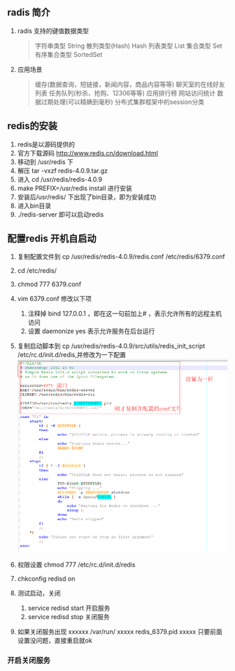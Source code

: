 ## radis 简介
1. radis 支持的键值数据类型
    >字符串类型 String
    >散列类型(Hash) Hash
    >列表类型 List
    >集合类型 Set
    >有序集合类型 SortedSet

2. 应用场景
    >缓存(数据查询，短链接，新闻内容，商品内容等等)
    >聊天室的在线好友列表
    >任务队列(秒杀、抢购、12306等等)
    >应用排行榜
    >网站访问统计
    >数据过期处理(可以精确到毫秒)
    >分布式集群框架中的session分类

## redis的安装
1. redis是以源码提供的
2. 官方下载源码 http://www.redis.cn/download.html
3. 移动到 /usr/redis 下
4. 解压 tar -vxzf redis-4.0.9.tar.gz
5. 进入 cd /usr/redis/redis-4.0.9
6. make PREFIX=/usr/redis install 进行安装
7. 安装后/usr/redis/ 下出现了bin目录，即为安装成功
8. 进入bin目录
9. ./redis-server 即可以启动redis
## 配置redis 开机自启动
1. 复制配置文件到 cp /usr/redis/redis-4.0.9/redis.conf  /etc/redis/6379.conf
2. cd /etc/redis/
3. chmod 777 6379.conf
4. vim 6379.conf  修改以下项
    1. 注释掉 bind 127.0.0.1 ，即在这一句前加上# ，表示允许所有的远程主机访问
    2. 设置  daemonize yes  表示允许服务在后台运行
5. 复制启动脚本到 cp /usr/redis/redis-4.0.9/src/utils/redis_init_script /etc/rc.d/init.d/redis,并修改为一下配置
    ![](redis配置.png)
6. 权限设置 chmod 777 /etc/rc.d/init.d/redis 

7.  chkconfig redisd on 

9. 测试启动，关闭 
    1. service redisd start  开启服务
    2. service redisd stop 关闭服务
10. 如果关闭服务出现 xxxxxx /var/run/ xxxxx redis_6379.pid xxxxx
    只要前面设置没问题，直接重启就ok
### 开启关闭服务


